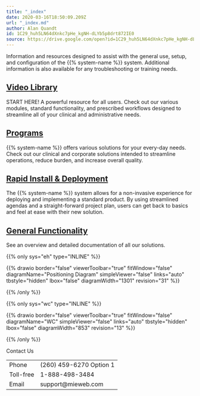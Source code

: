 ```yaml
---
title: "_index"
date: 2020-03-16T18:50:09.209Z
url: "_index.md"
author: Alan Quandt
id: 1C29_huh5LN64dXnkc7pHe_kgNH-dLYb5p8drt872IE0
source: https://drive.google.com/open?id=1C29_huh5LN64dXnkc7pHe_kgNH-dLYb5p8drt872IE0
---
```

Information and resources designed to assist with the general use, setup, and configuration of the {{% system-name %}} system. Additional information is also available for any troubleshooting or training needs.

## [Video Library](videos-and-demonstrations.md)

START HERE! A powerful resource for all users. Check out our various modules, standard functionality, and prescribed workflows designed to streamline all of your clinical and administrative needs.

## [Programs](programs.md)

{{% system-name %}} offers various solutions for your every-day needs. Check out our clinical and corporate solutions intended to streamline operations, reduce burden, and increase overall quality.

## [Rapid Install & Deployment](rapid-deployment.md)

The {{% system-name %}} system allows for a non-invasive experience for deploying and implementing a standard product. By using streamlined agendas and a straight-forward project plan, users can get back to basics and feel at ease with their new solution.

## [General Functionality](general-functionality.md)

See an overview and detailed documentation of all our solutions.



{{% only sys="eh" type="INLINE" %}}

{{% drawio border="false" viewerToolbar="true" fitWindow="false" diagramName="Positioning Diagram" simpleViewer="false" links="auto" tbstyle="hidden" lbox="false" diagramWidth="1301" revision="31" %}}

{{% /only %}}


{{% only sys="wc" type="INLINE" %}}

{{% drawio border="false" viewerToolbar="true" fitWindow="false" diagramName="WC" simpleViewer="false" links="auto" tbstyle="hidden" lbox="false" diagramWidth="853" revision="13" %}}

{{% /only %}}


Contact Us

<table>
  <tr>
    <td>Phone</td>
    <td>(260) 459-6270 Option 1</td>
  </tr>
  <tr>
    <td>Toll-free</td>
    <td>1-888-498-3484</td>
  </tr>
  <tr>
    <td>Email</td>
    <td>support@mieweb.com</td>
  </tr>
</table>



